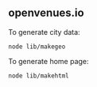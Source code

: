openvenues.io
-------------

To generate city data:

    node lib/makegeo

To generate home page:

    node lib/makehtml

